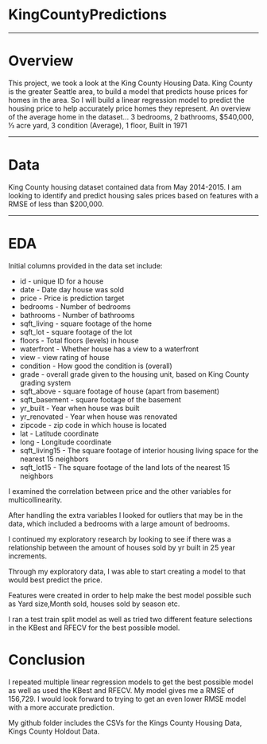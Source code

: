 # KingCountyPredictions
---


# Overview

This project, we took a look at the King County Housing Data. King County is the greater Seattle area, to build a model that predicts house prices for homes in the area.
So I will build a linear regression model to predict the housing price to help accurately price homes they represent.
An overview of the average home in the dataset... 3 bedrooms, 2 bathrooms, $540,000, ⅓ acre yard, 3 condition (Average), 1 floor, Built in 1971

---

# Data

King County housing dataset contained data from May 2014-2015. I am looking to identify and predict housing sales prices based on features with a RMSE of less than $200,000.

---

# EDA
Initial columns provided in the data set include:


- id - unique ID for a house
- date - Date day house was sold
- price - Price is prediction target
- bedrooms - Number of bedrooms
- bathrooms - Number of bathrooms
- sqft_living - square footage of the home
- sqft_lot - square footage of the lot
- floors - Total floors (levels) in house
- waterfront - Whether house has a view to a waterfront
- view - view rating of house
- condition - How good the condition is (overall)
- grade - overall grade given to the housing unit, based on King County grading system
- sqft_above - square footage of house (apart from basement)
- sqft_basement - square footage of the basement
- yr_built - Year when house was built
- yr_renovated - Year when house was renovated
- zipcode - zip code in which house is located
- lat - Latitude coordinate
- long - Longitude coordinate
- sqft_living15 - The square footage of interior housing living space for the nearest 15 neighbors
- sqft_lot15 - The square footage of the land lots of the nearest 15 neighbors 

I examined the correlation between price and the other variables for multicollinearity. 






After handling the extra variables I looked for outliers that may be in the data, which included a bedrooms with a large amount of bedrooms.






I continued my exploratory research by looking to see if there was a relationship between the amount of houses sold by yr built in 25 year increments. 




Through my exploratory data, I was able to start creating a model to that would best predict the price.

Features were created in order to help make the best model possible such as Yard size,Month sold, houses sold by season etc.


I ran a test train split model as well as tried two different feature selections in the KBest and RFECV for the best possible model.







# Conclusion
I repeated multiple linear regression models to get the best possible model as well as used the 
KBest and RFECV. My model gives me a RMSE of 156,729. I would look forward to trying to get an even lower RMSE model with a more accurate prediction. 


My github folder includes the CSVs for the Kings County Housing Data, Kings County Holdout Data.

